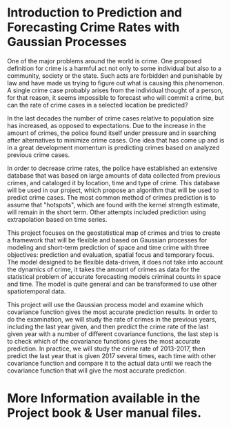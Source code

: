 # Introduction to Prediction and Forecasting Crime Rates with Gaussian Processes

One of the major problems around the world is crime. One proposed definition for crime is a harmful act not only to some individual but also to a community, society or the state. Such acts are forbidden and punishable by law and have made us trying to figure out what is causing this phenomenon. A single crime case probably arises from the individual thought of a person, for that reason, it seems impossible to forecast who will commit a crime, but can the rate of crime cases in a selected location be predicted?

In the last decades the number of crime cases relative to population size has increased, as opposed to expectations. Due to the increase in the amount of crimes, the police found itself under pressure and in searching after alternatives to minimize crime cases. One idea that has come up and is in a great development momentum is predicting crimes based on analyzed previous crime cases.

In order to decrease crime rates, the police have established an extensive database that was based on large amounts of data collected from previous crimes, and cataloged it by location, time and type of crime. This database will be used in our project, which propose an algorithm that will be used to predict crime cases. The most common method of crimes prediction is to assume that "hotspots", which are found with the kernel strength estimate, will remain in the short term. Other attempts included prediction using extrapolation based on time series.

This project focuses on the geostatistical map of crimes and tries to create a framework that will be flexible and based on Gaussian processes for modeling and short-term prediction of space and time crime with three objectives: prediction and evaluation, spatial focus and temporary focus. The model designed to be flexible data-driven, it does not take into account the dynamics of crime, it takes the amount of crimes as data for the statistical problem of accurate forecasting models criminal counts in space and time. The model is quite general and can be transformed to use other spatiotemporal data.

This project will use the Gaussian process model and examine which covariance function gives the most accurate prediction results. In order to do the examination, we will study the rate of crimes in the previous years, including the last year given, and then predict the crime rate of the last given year with a number of different covariance functions, the last step is to check which of the covariance functions gives the most accurate prediction. In practice, we will study the crime rate of 2013-2017, then predict the last year that is given 2017 several times, each time with other covariance function and compare it to the actual data until we reach the covariance function that will give the most accurate prediction.

# More Information available in the Project book & User manual files.

